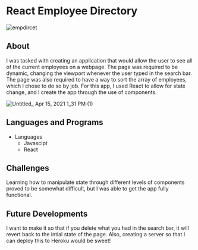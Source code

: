 # React Employee Directory



![empdircet](https://user-images.githubusercontent.com/70980600/114793109-8338c100-9d3e-11eb-8e37-42550ea04111.png)

## About
  I was tasked with creating an application that would allow the user to see all of the current employees on a webpage. The page was required to be dynamic, changing the viewport whenever the user typed in the search bar. The page was also required to have a way to sort the array of employees, which I chose to do so by job. For this app, I used React to allow for state change, and I create the app through the use of components. 
  
 
![Untitled_ Apr 15, 2021 1_31 PM (1)](https://user-images.githubusercontent.com/70980600/114934981-79bb6180-9def-11eb-97b6-0bab5b0533d0.gif)
  
## Languages and Programs
* Languages
  * Javascipt
  * React

## Challenges
Learning how to manipulate state through different levels of components proved to be somewhat difficult, but I was able to get the app fully functional.

## Future Developments 
I want to make it so that if you delete what you had in the search bar, it will revert back to the intial state of the page. Also, creating a server so that I can deploy this to Heroku would be sweet! 

